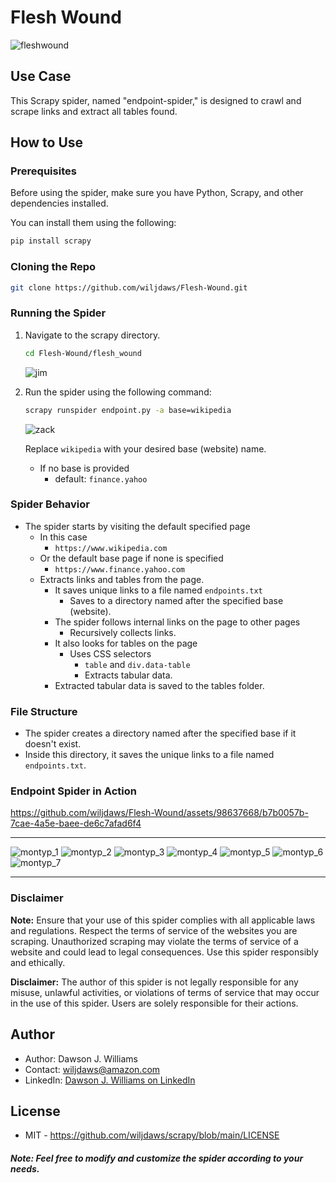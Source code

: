 # Flesh Wound

![fleshwound](https://github.com/wiljdaws/Flesh-Wound/assets/98637668/73aa2571-c56f-49a6-b692-17011daa9826)

## Use Case
This Scrapy spider, named "endpoint-spider," is designed to crawl and scrape links and extract all tables found.

## How to Use

### Prerequisites

Before using the spider, make sure you have Python, Scrapy, and other dependencies installed.

You can install them using the following:

```bash
pip install scrapy
```

### Cloning the Repo

```bash
git clone https://github.com/wiljdaws/Flesh-Wound.git
```

### Running the Spider

1. Navigate to the scrapy directory.

   ```bash
   cd Flesh-Wound/flesh_wound
   ```
   ![jim](https://github.com/wiljdaws/scrapy/assets/98637668/062d0bb9-3973-43c6-92bc-ef4bc61b4b5f)

2. Run the spider using the following command:

   ```bash
   scrapy runspider endpoint.py -a base=wikipedia
   ```
   ![zack](https://github.com/wiljdaws/scrapy/assets/98637668/c3906339-2207-45b1-81be-1b3b0045652b)

   Replace `wikipedia` with your desired base (website) name.
   - If no base is provided
      - default: `finance.yahoo`

### Spider Behavior

- The spider starts by visiting the default specified page
   - In this case
      - `https://www.wikipedia.com`
   - Or the default base page if none is specified
      - `https://www.finance.yahoo.com`
   - Extracts links and tables from the page.
      - It saves unique links to a file named `endpoints.txt`
         - Saves to a directory named after the specified base (website).
      - The spider follows internal links on the page to other pages
         - Recursively collects links.
      - It also looks for tables on the page
         - Uses CSS selectors
            - `table` and `div.data-table`
            - Extracts tabular data.
      - Extracted tabular data is saved to the tables folder.

### File Structure

- The spider creates a directory named after the specified base if it doesn't exist.
- Inside this directory, it saves the unique links to a file named `endpoints.txt`.

### Endpoint Spider in Action


https://github.com/wiljdaws/Flesh-Wound/assets/98637668/b7b0057b-7cae-4a5e-baee-de6c7afad6f4

---
   ![montyp_1](https://github.com/wiljdaws/Flesh-Wound/assets/98637668/d7670dd1-b9ac-4b7e-bdf3-b546c62c5983)
   ![montyp_2](https://github.com/wiljdaws/Flesh-Wound/assets/98637668/6749d6b4-58a4-44ed-b678-b7fefa0cfa0e)
   ![montyp_3](https://github.com/wiljdaws/Flesh-Wound/assets/98637668/29afb618-43cf-43ac-aef4-40084afbd97a)
   ![montyp_4](https://github.com/wiljdaws/Flesh-Wound/assets/98637668/e2e170e3-1622-4d89-bf73-9bd90f9125c2)
   ![montyp_5](https://github.com/wiljdaws/Flesh-Wound/assets/98637668/78bfebb5-9ad7-45d1-92e8-11305da8f6d8)
   ![montyp_6](https://github.com/wiljdaws/Flesh-Wound/assets/98637668/2e843fb1-53aa-4fb6-ba53-1944785a081a)
   ![montyp_7](https://github.com/wiljdaws/Flesh-Wound/assets/98637668/c55a0caa-8cfc-4649-b47e-13c86cb4dc15)

---

### Disclaimer

**Note:** Ensure that your use of this spider complies with all applicable laws and regulations. Respect the terms of service of the websites you are scraping. Unauthorized scraping may violate the terms of service of a website and could lead to legal consequences. Use this spider responsibly and ethically.

**Disclaimer:** The author of this spider is not legally responsible for any misuse, unlawful activities, or violations of terms of service that may occur in the use of this spider. Users are solely responsible for their actions.


## Author

- Author: Dawson J. Williams
- Contact: wiljdaws@amazon.com
- LinkedIn: [Dawson J. Williams on LinkedIn](https://www.linkedin.com/in/djwsoftdev/)

## License
- MIT - https://github.com/wiljdaws/scrapy/blob/main/LICENSE

##### Note: *Feel free to modify and customize the spider according to your needs.*
